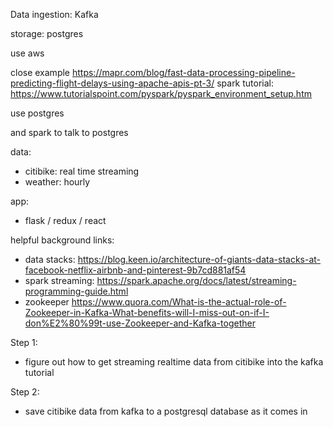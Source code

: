 Data ingestion: Kafka

storage: postgres

use aws

close example https://mapr.com/blog/fast-data-processing-pipeline-predicting-flight-delays-using-apache-apis-pt-3/
spark tutorial: https://www.tutorialspoint.com/pyspark/pyspark_environment_setup.htm

use postgres

and spark to talk to postgres

data:
- citibike: real time streaming
- weather: hourly

app:
- flask / redux / react

helpful background links:
- data stacks: https://blog.keen.io/architecture-of-giants-data-stacks-at-facebook-netflix-airbnb-and-pinterest-9b7cd881af54
- spark streaming: https://spark.apache.org/docs/latest/streaming-programming-guide.html
- zookeeper https://www.quora.com/What-is-the-actual-role-of-Zookeeper-in-Kafka-What-benefits-will-I-miss-out-on-if-I-don%E2%80%99t-use-Zookeeper-and-Kafka-together

Step 1:
- figure out how to get streaming realtime data from citibike into the kafka tutorial

Step 2:
- save citibike data from kafka to a postgresql database as it comes in
